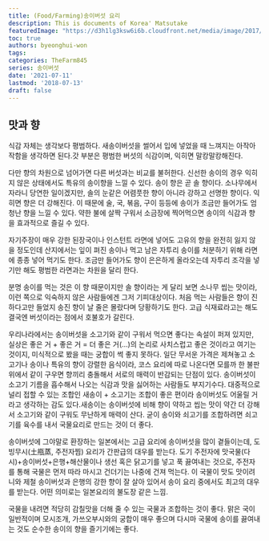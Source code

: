 ```yaml
---
title: (Food/Farming)송이버섯 요리
description: This is documents of Korea' Matsutake
featuredImage: "https://d3h1lg3ksw6i6b.cloudfront.net/media/image/2017/11/28/2ad620d99b334c5eb0ee92f9ec401c2d_rendered.jpg"
toc: true
authors: byeonghui-won
tags: 
categories: TheFarm845
series: 송이버섯
date: '2021-07-11'
lastmod: '2018-07-13'
draft: false
---
```


## 맛과 향
식감 자체는 생각보다 평범하다. 새송이버섯을 썰어서 입에 넣었을 때 느껴지는 아작아작함을 생각하면 된다.갓 부분은 평범한 버섯의 식감이며, 익히면 말캉말캉해진다.
 
다만 향의 차원으로 넘어가면 다른 버섯과는 비교를 불허한다. 신선한 송이의 경우 익히지 않은 상태에서도 특유의 송이향을 느낄 수 있다. 송이 향은 곧 솔 향이다. 소나무에서 자라니 당연한 일이겠지만, 솔의 눈같은 어렴풋한 향이 아니라 강하고 선명한 향이다. 익히면 향은 더 강해진다. 이 때문에 술, 국, 볶음, 구이 등등에 송이가 조금만 들어가도 엄청난 향을 느낄 수 있다. 약한 불에 살짝 구워서 소금장에 찍어먹으면 송이의 식감과 향을 효과적으로 즐길 수 있다.
 
자기주장이 매우 강한 된장국이나 인스턴트 라면에 넣어도 고유의 향을 완전히 잃지 않을 정도인데 산지에서는 잎이 펴진 송이나 먹고 남은 자투리 송이를 처분하기 위해 라면에 종종 넣어 먹기도 한다. 조금만 들어가도 향이 은은하게 올라오는데 자투리 조각을 넣기만 해도 평범한 라면과는 차원을 달리 한다.
 
분명 송이를 먹는 것은 이 향 때문이지만 솔 향이라는 게 달리 보면 소나무 씹는 맛이라, 이런 쪽으로 익숙하지 않은 사람들에겐 그저 기피대상이다. 처음 먹는 사람들은 향이 진하다고만 들었지 송진 향이 날 줄은 몰랐다며 당황하기도 한다. 고급 식재료라고는 해도 결국엔 버섯이라는 점에서 호불호가 갈린다.
 
우리나라에서는 송이버섯을 소고기와 같이 구워서 먹으면 좋다는 속설이 퍼져 있지만, 실상은 좋은 거 + 좋은 거 = 더 좋은 거(...)의 논리로 사치스럽고 좋은 것이라고 여기는 것이지, 미식적으로 봤을 때는 궁합이 썩 좋지 못하다. 일단 무서운 가격은 제쳐놓고 소고기나 송이나 특유의 향이 강렬한 음식이라, 코스 요리에 따로 나온다면 모를까 한 불판 위에서 같이 구우면 향끼리 충돌해서 서로의 매력이 반감되는 단점이 있다. 송이버섯이 소고기 기름을 흡수해서 나오는 식감과 맛을 싫어하는 사람들도 부지기수다. 대중적으로 널리 접할 수 있는 조합인 새송이 + 소고기는 조합이 좋은 편이라 송이버섯도 어울릴 거라고 생각하는 감도 있다.새송이는 송이버섯에 비해 향이 약하고 씹는 맛이 약간 더 강해서 소고기와 같이 구워도 무난하게 매력이 산다. 굳이 송이와 쇠고기를 조합하려면 쇠고기를 육수를 내서 국물요리로 만드는 것이 더 좋다.
 
송이버섯에 그야말로 환장하는 일본에서는 고급 요리에 송이버섯을 많이 곁들이는데, 도빙무시(土甁蒸, 주전자찜) 요리가 간판급의 대우를 받는다. 도기 주전자에 맛국물(다시)+송이버섯+은행+해산물이나 생선 혹은 닭고기를 넣고 푹 끓여내는 것으로, 주전자를 통해 국물은 먼저 따라 마시고 건더기는 나중에 건져 먹는다. 이 국물이 맛도 맛이려니와 제철 송이버섯과 은행의 강한 향이 잘 살아 있어서 송이 요리 중에서도 최고의 대우를 받는다. 어떤 의미로는 일본요리의 불도장 같은 느낌.
 
국물을 내려면 적당히 감칠맛을 더해 줄 수 있는 국물과 조합하는 것이 좋다. 맑은 국이 일반적이며 모시조개, 가쓰오부시와의 궁합이 매우 좋으며 다시마 국물에 송이를 끓여내는 것도 순수한 송이의 향을 즐기기에는 좋다.
